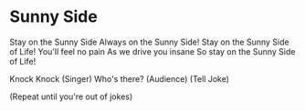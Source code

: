 # Sunny Side

Stay on the Sunny Side
Always on the Sunny Side!
Stay on the Sunny Side of Life!
You'll feel no pain
As we drive you insane
So stay on the Sunny Side of Life!

Knock Knock (Singer)
Who's there? (Audience)
(Tell Joke)

(Repeat until you're out of jokes)
